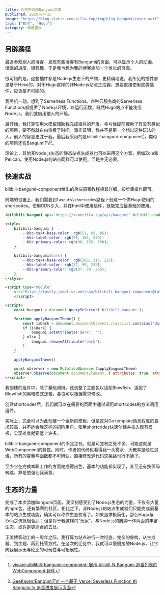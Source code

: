 ```yaml
---
title: 为博客添加Bangumi页面
published: 2025-04-15
image: "https://blog-static.xeonzilla.top/img/blog_bangumi/cover.avif"
tags: ["技术", "Hugo"]
category: 博客建设
---
```

## 另辟蹊径
最近参观别人的博客，发现有些博客有Bangumi的页面，可以显示个人的动画、漫画的进度，很有趣，于是我也想为我的博客添加一个类似的页面。

很可惜的是，这些插件都是Node.js生态下的产物，更精确地说，我所见的插件都是基于Hexo的。对于Hugo这样的非Node.js站点生成器，想要直接使用这类插件，应该是不可能的。

我灵机一动，想到了Serverless Functions。各种云服务商的Serverless Functions都提供了Node.js环境，以运行函数，既然Hugo站点不能使用Node.js，我们就借用他人的环境。

最开始，我打算使用大模型辅助我完成插件的开发，幸亏我提前搜索了有没有类似的项目，要不然就白白浪费了时间。事实证明，我并不是第一个想出这种玩法的人，前人的智慧更胜于我。最后我采用的是bilibili-bangumi-component[^1]，类似的项目还有BangumiTV[^2]。

理论上，其他非Node.js生态的静态站点生成器也可以采用这个方案，例如Zola和Pelican。使用Node.js的站点同样可以使用，但是并无必要。

## 快速实战
bilibili-bangumi-component给出的后端部署教程极其详细，按步骤操作即可。

前端的设置上，我们需要到`layouts\shortcodes`路径下创建一个供Hugo使用的shortcodes。使用CDN引入，并在html中使用组件，就能完成最基础的使用。

```html
<bilibili-bangumi api="https://xeonzilla.top/api/bangumi" bilibili-enabled="false"></bilibili-bangumi>

<style>
    bilibili-bangumi {
        --bbc-text-base-color: rgb(51, 65, 85);
        --bbc-label-color: rgb(96, 165, 250);
        --bbc-primary-color: rgb(96, 165, 250);
    }

    bilibili-bangumi[dark] {
        --bbc-text-base-color: rgb(203, 213, 225);
        --bbc-label-color: rgb(37, 99, 235);
        --bbc-primary-color: rgb(37, 99, 235);
    }
</style>

<script type="module"
    src="https://fastly.jsdelivr.net/npm/bilibili-bangumi-component@latest/dist/bilibili-bangumi-component/bilibili-bangumi-component.esm.js">
    </script>

<script>
    const bangumi = document.querySelector('bilibili-bangumi');

    function applyBangumiTheme() {
        const isDark = document.documentElement.classList.contains('dark')
        if (isDark) {
            bangumi.setAttribute('dark', '');
        } else {
            bangumi.removeAttribute('dark');
        }
    }

    applyBangumiTheme()

    const observer = new MutationObserver(applyBangumiTheme)
    observer.observe(document.documentElement, { attributes: true, attributeFilter: ['class'] })
</script>
```
我创建的组件中，除了基础调用，还调整了主题色以适配Blowfish、适配了Blowfish的黑暗模式逻辑，各位可以根据需求修改。

创建shortcodes后，我们就可以在需要的页面中通过调用shortcodes的方法调用组件。

实际上，完全可以为此创建一个全新的模板，但是这对Go template熟悉程度的要求较高，并不适合我这样的初阶用户。使用shortcodes快速创建并插入现有模板，实现难度就要低上许多。

bilibili-bangumi-component的不足之处，就是可定制之处不多，可能这就是WebComponent的特性。同时，作者的代码也看得我一头雾水，大概率是经过混淆，所有的变量与函数都不可辨认，直接修改源代码这条路也行不通了。

至少它在完成本职工作的方面完成得出色，基本的功能都实现了，甚至还有按页码转跳，算是勉强让我满意。

## 生态的力量
完成了本次添加Bangumi页面，我深刻感受到了Node.js生态的力量，不仅有大量的npm包，还有繁荣的社区。相比之下，非Node.js的站点生成器们只能完成最基本的站点生成功能，确实可以称作生态贫瘠了。如果追求极简化，那么Hugo与Zola之流就很合适；但是对于我这样的“玩家”，与Node.js的臃肿一体两面的丰富生态，或许是更适合的去处。

正值博客动工的一周年之际，我打算为站点进行一次彻底、完全的重构，从生成器、到主题、再到托管方式。在这次的迁徙中，我就可以慢慢接触Node.js，让它向我展示无与伦比的可玩性与可拓展性。

[^1]:[yixiaojiu/bilibili-bangumi-component: 展示 bilibili 与 Bangumi 追番列表的 WebComponent 组件](https://github.com/yixiaojiu/bilibili-bangumi-component)
[^2]:[GeeKaven/BangumiTV: 一个基于 Vercel Severless Function 的 Bangumi.tv 追番进度展示页面](https://github.com/GeeKaven/BangumiTV)